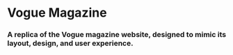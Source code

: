 # Vogue Magazine
### A replica of the Vogue magazine website, designed to mimic its layout, design, and user experience.
